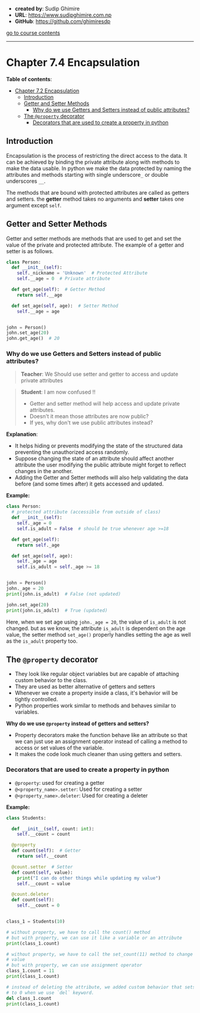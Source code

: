 - **created by**: Sudip Ghimire
- **URL**: https://www.sudipghimire.com.np
- **GitHub**: https://github.com/ghimiresdp

[go to course contents](https://github.com/ghimiresdp/python-level1/)
<hr>

# Chapter 7.4 Encapsulation

**Table of contents**:

- [Chapter 7.2 Encapsulation](#chapter-72-encapsulation)
  - [Introduction](#introduction)
  - [Getter and Setter Methods](#getter-and-setter-methods)
    - [Why do we use Getters and Setters instead of public attributes?](#why-do-we-use-getters-and-setters-instead-of-public-attributes)
  - [The `@property` decorator](#the-property-decorator)
    - [Decorators that are used to create a property in python](#decorators-that-are-used-to-create-a-property-in-python)

## Introduction

Encapsulation is the process of restricting the direct access to the data.
It can be achieved by binding the private attribute along with methods to make
the data usable. In python we make the data protected by naming the attributes
and methods starting with single underscore`_` or double underscores `__`.

The methods that are bound with protected attributes are called as getters and
setters. the **getter** method takes no arguments and **setter** takes one
argument except `self`.

## Getter and Setter Methods

Getter and setter methods are methods that are used to get and set the value of
the private and protected attribute. The example of a getter and setter is as
follows.

```python
class Person:
  def __init__(self):
    self._nickname = 'Unknown'  # Protected Attribute
    self.__age = 0  # Private attribute

  def get_age(self):  # Getter Method
    return self.__age

  def set_age(self, age):  # Setter Method
    self.__age = age


john = Person()
john.set_age(20)
john.get_age()  # 20
```

### Why do we use Getters and Setters instead of public attributes?

> **Teacher**: We Should use setter and getter to access and update private
> attributes

> **Student**: I am now confused !!
> - Getter and setter method will help access and update private attributes.
> - Doesn't it mean those attributes are now public?
> - If yes, why don't we use public attributes instead?

**Explanation**:

- It helps hiding or prevents modifying the state of the structured data
  preventing the unauthorized access randomly.
- Suppose changing the state of an attribute should affect another attribute
  the user modifying the public attribute might forget to reflect changes in
  the another.
- Adding the Getter and Setter methods will also help validating the data before
  (and some times after) it gets accessed and updated.

**Example:**

```python
class Person:
  # protected attribute (accessible from outside of class)
  def __init__(self):
    self._age = 0
    self.is_adult = False  # should be true whenever age >=18

  def get_age(self):
    return self._age

  def set_age(self, age):
    self._age = age
    self.is_adult = self._age >= 18


john = Person()
john._age = 20
print(john.is_adult)  # False (not updated)

john.set_age(20)
print(john.is_adult)  # True (updated)
```

Here, when we set age using `john._age = 20`, the value of `is_adult` is not
changed. but as we know, the attribute `is_adult` is dependent on the age value,
the setter method `set_age()` properly handles setting the age as well as the
`is_adult` property too.

## The `@property` decorator

- They look like regular object variables but are capable of attaching custom behavior to the class.
- They are used as better alternative of getters and setters
- Whenever we create a property inside a class, it's behavior will be tightly
  controlled.
- Python properties work similar to methods and behaves similar to variables.

**Why do we use `@property` instead of getters and setters?**

- Property decorators make the function behave like an attribute so that we can
  just use an assignment operator instead of calling a method to access or set
  values of the variable.
- It makes the code look much cleaner than using getters and setters.

### Decorators that are used to create a property in python

- `@property`: used for creating a getter
- `@<property_name>.setter`: Used for creating a setter
- `@<property_name>.deleter`: Used for creating a deleter

**Example:**

```python
class Students:

  def __init__(self, count: int):
    self.__count = count

  @property
  def count(self):  # Getter
    return self.__count

  @count.setter  # Setter
  def count(self, value):
    print("I can do other things while updating my value")
    self.__count = value

  @count.deleter
  def count(self):
    self.__count = 0


class_1 = Students(10)

# without property, we have to call the count() method
# but with property, we can use it like a variable or an attribute
print(class_1.count)

# without property, we have to call the set_count(11) method to change the
# value
# but with property, we can use assignment operator
class_1.count = 11
print(class_1.count)

# instead of deleting the attribute, we added custom behavior that sets count
# to 0 when we use `del` keyword.
del class_1.count
print(class_1.count)
```
